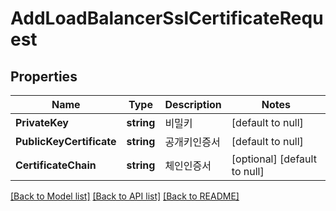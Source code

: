 # AddLoadBalancerSslCertificateRequest

## Properties
Name | Type | Description | Notes
------------ | ------------- | ------------- | -------------
**PrivateKey** | **string** | 비밀키 | [default to null]
**PublicKeyCertificate** | **string** | 공개키인증서 | [default to null]
**CertificateChain** | **string** | 체인인증서 | [optional] [default to null]

[[Back to Model list]](../README.md#documentation-for-models) [[Back to API list]](../README.md#documentation-for-api-endpoints) [[Back to README]](../README.md)


